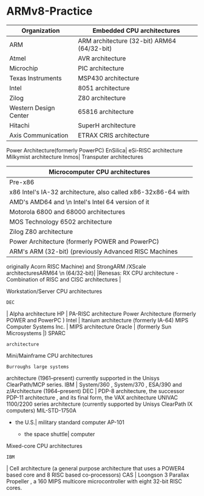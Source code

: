 # ARMv8-Practice
|Organization | Embedded CPU architectures|
-------------|---------------------------
|ARM | ARM architecture (32-bit) ARM64 (64/32-bit)|
|Atmel| AVR architecture|
|Microchip| PIC architecture|
Texas Instruments| MSP430 architecture
Intel| 8051 architecture
Zilog| Z80 architecture
Western Design Center| 65816 architecture
Hitachi| SuperH architecture
Axis Communication| ETRAX CRIS architecture
Power Architecture(formerly PowerPC)
EnSilica| eSi-RISC architecture
Milkymist architecture
Inmos| Transputer architectures

|Microcomputer CPU architectures|
|-------------------------------|
|   Pre-x86|
|x86 Intel's IA-32 architecture, also called x86-32x86-64 with 
   AMD's AMD64 and \n Intel's Intel 64 version of it|
|Motorola 6800 and 68000 architectures |
|MOS Technology 6502 architecture
|Zilog  Z80 architecture|
| Power Architecture (formerly POWER and PowerPC)|
|ARM's ARM (32-bit) (previously Advanced RISC Machines 
originally Acorn RISC Machine) and StrongARM 
\/XScale architecturesARM64 \n
(64/32-bit)|
|Renesas: RX CPU architecture - Combination of RISC and CISC architectures |

Workstation/Server CPU architectures

    DEC

| Alpha architecture
HP
| PA-RISC architecture
Power Architecture
(formerly POWER
and PowerPC
)
Intel
| Itanium architecture (formerly IA-64)
MIPS Computer Systems Inc.
| MIPS architecture
Oracle
| (formerly Sun Microsystems
|) SPARC

    architecture

Mini/Mainframe CPU architectures

    Burroughs large systems
 architecture (1961–present) currently supported in the Unisys
ClearPath/MCP series.
IBM
| System/360
, System/370
, ESA/390
and z/Architecture
(1964–present)
DEC
| PDP-8 architecture, the successor PDP-11 architecture
, and its final form, the VAX architecture
UNIVAC 1100/2200 series architecture (currently supported by Unisys
ClearPath IX computers)
MIL-STD-1750A
- the U.S.| military standard computer
AP-101

    - the space shuttle| computer

Mixed-core CPU architectures

    IBM

| Cell architecture (a general purpose architecture that uses a POWER4 based core and 8 RISC based co-processors)
CAS
| Loongson
3
Parallax Propeller
, a 160 MIPS multicore
microcontroller
with eight 32-bit RISC
cores.
